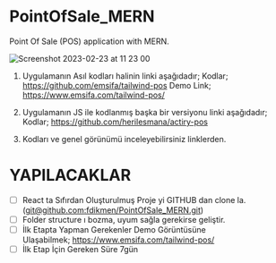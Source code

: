 # PointOfSale_MERN
Point Of Sale (POS) application with MERN.

![Screenshot 2023-02-23 at 11 23 00](https://user-images.githubusercontent.com/8514244/220859941-29f3dc4d-abb0-4e9f-a80b-a32082ca6e81.png)


1.  Uygulamanın Asıl kodları halinin linki aşağıdadır;
    Kodlar; https://github.com/emsifa/tailwind-pos
    Demo Link; https://www.emsifa.com/tailwind-pos/
    
2.  Uygulamanın JS ile kodlanmış başka bir versiyonu linki aşağıdadır;
    Kodlar; https://github.com/herilesmana/actiry-pos
    
3.  Kodları ve genel görünümü inceleyebilirsiniz linklerden.
    

# YAPILACAKLAR

- [ ] React ta Sıfırdan Oluşturulmuş Proje yi GITHUB dan clone la. ([git@github.com:fdikmen/PointOfSale_MERN.git](/Applications/Joplin.app/Contents/Resources/app.asar/git@github.com:fdikmen/PointOfSale_MERN.git))
- [ ] Folder structure ı bozma, uyum sağla gerekirse geliştir.
- [ ] İlk Etapta Yapman Gerekenler Demo Görüntüsüne Ulaşabilmek; https://www.emsifa.com/tailwind-pos/
- [ ] İlk Etap İçin Gereken Süre 7gün
